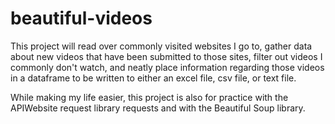 # beautiful-videos

This project will read over commonly visited websites I go to, gather data about new videos that have been submitted to those sites, filter out videos I commonly don't watch, and neatly place information regarding those videos in a dataframe to be written to either an excel file, csv file, or text file.

While making my life easier, this project is also for practice with the APIWebsite request library requests and with the Beautiful Soup library.
